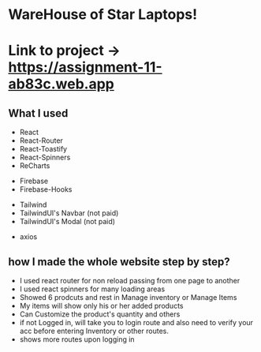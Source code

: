 # WareHouse of Star Laptops!
# Link to project -> https://assignment-11-ab83c.web.app

## What I used
* React
* React-Router
* React-Toastify
* React-Spinners
* ReCharts
- Firebase
- Firebase-Hooks
* Tailwind
* TailwindUI's Navbar (not paid)
* TailwindUI's Modal (not paid)
- axios

## how I made the whole website step by step?
* I used react router for non reload passing from one page to another 
* I used react spinners for many loading areas
* Showed 6 prodcuts and rest in Manage inventory or Manage Items
* My items will show only his or her added products
* Can Customize the product's quantity and others
* if not Logged in, will take you to login route and also need to verify your acc before entering Inventory or other routes.
* shows more routes upon logging in
